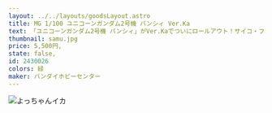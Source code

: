 ```yaml
---
layout: ../../layouts/goodsLayout.astro
title: MG 1/100 ユニコーンガンダム2号機 バンシィ Ver.Ka
text: 「ユニコーンガンダム2号機 バンシィ」がVer.Kaでついにロールアウト！サイコ・フレームはクリアイエローに変更され、成形色にあわせた色味のVer.Kaならではのマーキング水転写デカールが付属！ビーム・マグナムやシールドのほか、ハイパー・バズーカなどの武装パーツも充実！【付属品】■ビーム・マグナム×1■シールド×1■ハイパー・バズーカ×1■ビーム・サーベル×2
thumbnail: samu.jpg
price: 5,500円,
state: false,
id: 2430026
colors: 緑
maker: バンダイホビーセンター
---
```


![よっちゃんイカ](/images/samu.jpg)
